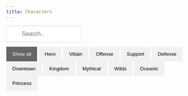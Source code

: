 ```yaml
---
title: Characters
---
```


<input id="myInput" type="text" placeholder="Search..">
<div id="myBtnContainer">
  <button class="btn active" onclick="filterSelection('all')"> Show all</button>
  <button class="btn" onclick="filterSelection('Hero')"> Hero</button>
  <button class="btn" onclick="filterSelection('Villain')"> Villain</button>
  <button class="btn" onclick="filterSelection('Offense')"> Offense</button>
  <button class="btn" onclick="filterSelection('Support')"> Support</button>
  <button class="btn" onclick="filterSelection('Defense')"> Defense</button>
  <button class="btn" onclick="filterSelection('Downtown')"> Downtown</button>
  <button class="btn" onclick="filterSelection('Kingdom')"> Kingdom</button>
  <button class="btn" onclick="filterSelection('Mythical')"> Mythical</button>
  <button class="btn" onclick="filterSelection('Wilds')"> Wilds</button>
  <button class="btn" onclick="filterSelection('Oceanic')"> Oceanic</button>
  <button class="btn" onclick="filterSelection('Princess')"> Princess</button>
</div>
<div id="myList" class="container">
<div class="filterDiv Hero Offense Kingdom"><center><a href="Aladdin.html"><img src="/img/Aladdin.png"></a><p hidden>Aladdin</center></div>
<div class="filterDiv Hero Offense Downtown"><center><a href="Anger.html"><img src="/img/Anger.png"></a><p hidden>Anger</center></div>
<div class="filterDiv Hero Offense"><center><a href="Ariel.html"><img src="/img/Ariel.png"></a><p hidden>Ariel</center></div>
<div class="filterDiv Hero Support Oceanic Princess"><center><a href="Baloo.html"><img src="/img/Baloo.png"></a><p hidden>Baloo</center></div>
<div class="filterDiv Hero Support Downtown"><center><a href="Barley.html"><img src="/img/Barley.png"></a><p hidden>Barley</center></div>
<div class="filterDiv Villain Offense Downtown"><center><a href="Big_Bad_Wolf.html"><img src="/img/Big_Bad_Wolf.png"></a><p hidden>Big_Bad_Wolf</center></div>
<div class="filterDiv Hero Offense Downtown"><center><a href="Buzz_Lightyear.html"><img src="/img/Buzz_Lightyear.png"></a><p hidden>Buzz_Lightyear</center></div>
<div class="filterDiv Villain Offense Oceanic"><center><a href="Captain_Hook.html"><img src="/img/Captain_Hook.png"></a><p hidden>Captain_Hook</center></div>
<div class="filterDiv Hero Offense Downtown"><center><a href="Darkwing_Duck.html"><img src="/img/Darkwing_Duck.png"></a><p hidden>Darkwing_Duck</center></div>
<div class="filterDiv Hero Offense Downtown"><center><a href="Dash.html"><img src="/img/Dash.png"></a><p hidden>Dash</center></div>
<div class="filterDiv Villain Offense Downtown"><center><a href="Demona.html"><img src="/img/Demona.png"></a><p hidden>Demona</center></div>
<div class="filterDiv Villain Offense Downtown"><center><a href="Dr_Facilier.html"><img src="/img/Dr_Facilier.png"></a><p hidden>Dr_Facilier</center></div>
<div class="filterDiv Hero Offense Downtown"><center><a href="Elastigirl.html"><img src="/img/Elastigirl.png"></a><p hidden>Elastigirl</center></div>
<div class="filterDiv Hero Support Downtown"><center><a href="Frozone.html"><img src="/img/Frozone.png"></a><p hidden>Frozone</center></div>
<div class="filterDiv Villain Defense Kingdom"><center><a href="Gaston.html"><img src="/img/Gaston.png"></a><p hidden>Gaston</center></div>
<div class="filterDiv Hero Support Kingdom"><center><a href="Genie.html"><img src="/img/Genie.png"></a><p hidden>Genie</center></div>
<div class="filterDiv Villain Defense Wilds"><center><a href="Hopper.html"><img src="/img/Hopper.png"></a><p hidden>Hopper</center></div>
<div class="filterDiv Hero Support Mythical"><center><a href="Jack_Skellington.html"><img src="/img/Jack_Skellington.png"></a><p hidden>Jack_Skellington</center></div>
<div class="filterDiv Hero Offense Oceanic"><center><a href="Jack_Sparrow.html"><img src="/img/Jack_Sparrow.png"></a><p hidden>Jack_Sparrow</center></div>
<div class="filterDiv Villain Offense Kingdom"><center><a href="Jafar.html"><img src="/img/Jafar.png"></a><p hidden>Jafar</center></div>
<div class="filterDiv Villain Defense Downtown"><center><a href="Jangles_The_Clown.html"><img src="/img/Jangles_The_Clown.png"></a><p hidden>Jangles_The_Clown</center></div>
<div class="filterDiv Hero Defense Kingdom"><center><a href="Jasmine.html"><img src="/img/Jasmine.png"></a><p hidden>Jasmine</center></div>
<div class="filterDiv Hero Offense Downtown"><center><a href="Jessie.html"><img src="/img/Jessie.png"></a><p hidden>Jessie</center></div>
<div class="filterDiv Hero Offense Downtown"><center><a href="Judy_Hopps.html"><img src="/img/Judy_Hopps.png"></a><p hidden>Judy_Hopps</center></div>
<div class="filterDiv Hero Defense Kingdom"><center><a href="Kronk.html"><img src="/img/Kronk.png"></a><p hidden>Kronk</center></div>
<div class="filterDiv Villain Offense Mythical"><center><a href="Madam_Mim.html"><img src="/img/Madam_Mim.png"></a><p hidden>Madam_Mim</center></div>
<div class="filterDiv Hero Offense Wilds"><center><a href="Merida.html"><img src="/img/Merida.png"></a><p hidden>Merida</center></div>
<div class="filterDiv Hero Offense Kingdom"><center><a href="Mickey.html"><img src="/img/Mickey.png"></a><p hidden>Mickey</center></div>
<div class="filterDiv Hero Defense Downtown"><center><a href="Monterey_Jack.html"><img src="/img/Monterey_Jack.png"></a><p hidden>Monterey_Jack</center></div>
<div class="filterDiv Hero Defense Downtown"><center><a href="Mr_Incredible.html"><img src="/img/Mr_Incredible.png"></a><p hidden>Mr_Incredible</center></div>
<div class="filterDiv Hero Offense Kingdom"><center><a href="Mulan.html"><img src="/img/Mulan.png"></a><p hidden>Mulan</center></div>
<div class="filterDiv Villain Defense Mythical"><center><a href="Oogie_Boogie.html"><img src="/img/Oogie_Boogie.png"></a><p hidden>Oogie_Boogie</center></div>
<div class="filterDiv Villain Offense Downtown"><center><a href="Pete.html"><img src="/img/Pete.png"></a><p hidden>Pete</center></div>
<div class="filterDiv Hero Support Wilds Princess"><center><a href="Pocahontas.html"><img src="/img/Pocahontas.png"></a><p hidden>Pocahontas</center></div>
<div class="filterDiv Hero Offense Downtown"><center><a href="Quorra.html"><img src="/img/Quorra.png"></a><p hidden>Quorra</center></div>
<div class="filterDiv Hero Support Wilds"><center><a href="Rafiki.html"><img src="/img/Rafiki.png"></a><p hidden>Rafiki</center></div>
<div class="filterDiv Villain Offense Downtown"><center><a href="Randall_Boggs.html"><img src="/img/Randall_Boggs.png"></a><p hidden>Randall_Boggs</center></div>
<div class="filterDiv Hero Offense Kingdom"><center><a href="Robin_Hood.html"><img src="/img/Robin_Hood.png"></a><p hidden>Robin_Hood</center></div>
<div class="filterDiv Hero Offense Mythical"><center><a href="Sally.html"><img src="/img/Sally.png"></a><p hidden>Sally</center></div>
<div class="filterDiv Hero Offense Downtown"><center><a href="Scrooge_Mcduck.html"><img src="/img/Scrooge_Mcduck.png"></a><p hidden>Scrooge_Mcduck</center></div>
<div class="filterDiv Hero Offense Downtown"><center><a href="Sergeant_Caloun.html"><img src="/img/Sergeant_Caloun.png"></a><p hidden>Sergeant_Caloun</center></div>
<div class="filterDiv Villain Offense Kingdom"><center><a href="Shan_Yu.html"><img src="/img/Shan_Yu.png"></a><p hidden>Shan_Yu</center></div>
<div class="filterDiv Villain Offense Wilds"><center><a href="Shere_Khan.html"><img src="/img/Shere_Khan.png"></a><p hidden>Shere_Khan</center></div>
<div class="filterDiv Villain Offense Kingdom"><center><a href="Sheriff_Of_Nottingham.html"><img src="/img/Sheriff_Of_Nottingham.png"></a><p hidden>Sheriff_Of_Nottingham</center></div>
<div class="filterDiv Hero Defense Wilds"><center><a href="Simba.html"><img src="/img/Simba.png"></a><p hidden>Simba</center></div>
<div class="filterDiv Hero Defense Downtown"><center><a href="Sulley.html"><img src="/img/Sulley.png"></a><p hidden>Sulley</center></div>
<div class="filterDiv Villain Offense Downtown"><center><a href="Syndrome.html"><img src="/img/Syndrome.png"></a><p hidden>Syndrome</center></div>
<div class="filterDiv Villain Offense Mythical"><center><a href="The_Queen_of_Hearts.html"><img src="/img/The_Queen_of_Hearts.png"></a><p hidden>The_Queen_of_Hearts</center></div>
<div class="filterDiv Hero Support Oceanic"><center><a href="Tinker_Bell.html"><img src="/img/Tinker_Bell.png"></a><p hidden>Tinker_Bell</center></div>
<div class="filterDiv Hero Support Downtown"><center><a href="Violet.html"><img src="/img/Violet.png"></a><p hidden>Violet</center></div>
<div class="filterDiv Hero Support Downtown"><center><a href="Woody.html"><img src="/img/Woody.png"></a><p hidden>Woody</center></div>
<div class="filterDiv Villain Offense Kingdom"><center><a href="Yzma.html"><img src="/img/Yzma.png"></a><p hidden>Yzma</center></div>

</div>

<script src="https://ajax.googleapis.com/ajax/libs/jquery/3.4.1/jquery.min.js"></script>

<script>
$(document).ready(function(){
  $("#myInput").on("keyup", function() {
    var value = $(this).val().toLowerCase();
    $("#myList div").filter(function() {
      $(this).toggle($(this).text().toLowerCase().indexOf(value) > -1)
    });
  });
});
</script>

<script>
filterSelection("all")
function filterSelection(c) {
  var x, i;
  x = document.getElementsByClassName("filterDiv");
  if (c == "all") c = "";
  for (i = 0; i < x.length; i++) {
    w3RemoveClass(x[i], "show");
    if (x[i].className.indexOf(c) > -1) w3AddClass(x[i], "show");
  }
}

function w3AddClass(element, name) {
  var i, arr1, arr2;
  arr1 = element.className.split(" ");
  arr2 = name.split(" ");
  for (i = 0; i < arr2.length; i++) {
    if (arr1.indexOf(arr2[i]) == -1) {element.className += " " + arr2[i];}
  }
}

function w3RemoveClass(element, name) {
  var i, arr1, arr2;
  arr1 = element.className.split(" ");
  arr2 = name.split(" ");
  for (i = 0; i < arr2.length; i++) {
    while (arr1.indexOf(arr2[i]) > -1) {
      arr1.splice(arr1.indexOf(arr2[i]), 1);     
    }
  }
  element.className = arr1.join(" ");
}

// Add active class to the current button (highlight it)
var btnContainer = document.getElementById("myBtnContainer");
var btns = btnContainer.getElementsByClassName("btn");
for (var i = 0; i < btns.length; i++) {
  btns[i].addEventListener("click", function(){
    var current = document.getElementsByClassName("active");
    current[0].className = current[0].className.replace(" active", "");
    this.className += " active";
  });
}
</script>

<style>
.filterDiv {
  width: 60px;
  float: left;
  background-color: #31274c;
  color: #ffffff;
  line-height: 100px;
  text-align: center;
  margin: 2px;
  display: none;
  border-radius: 5px;
}

.show {
  display: block;
}

.container {
  margin-top: 20px;
  overflow: hidden;
}

/* Style the buttons */
.btn {
  border: none;
  outline: none;
  padding: 12px 16px;
  background-color: #f1f1f1;
  cursor: pointer;
}

.btn:hover {
  background-color: #ddd;
}

.btn.active {
  background-color: #666;
  color: white;
}

#myInput {
  background-image: url('/img/searchicon.png');
  background-position: 10px 12px;
  background-repeat: no-repeat;
  width: 200px;
  font-size: 16px;
  padding: 12px 20px 12px 40px;
  border: 1px solid #ddd;
  margin-bottom: 12px;
}

[hidden] {
  display: none;
  visibility: collapse;
}
img {
    width: 40px;
}
</style>
